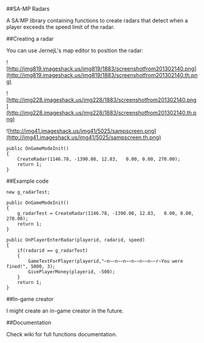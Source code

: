##SA-MP Radars

A SA:MP library containing functions to create radars that detect when a player exceeds the speed limit of the radar.

##Creating a radar

You can use JernejL's map editor to position the radar:

![http://img819.imageshack.us/img819/1883/screenshotfrom201302140.png](http://img819.imageshack.us/img819/1883/screenshotfrom201302140.th.png)

![http://img228.imageshack.us/img228/1883/screenshotfrom201302140.png](http://img228.imageshack.us/img228/1883/screenshotfrom201302140.th.png)

![http://img41.imageshack.us/img41/5025/sampscreen.png](http://img41.imageshack.us/img41/5025/sampscreen.th.png)

```
public OnGameModeInit()
{
	CreateRadar(1146.78, -1390.08, 12.83,   0.00, 0.00, 270.00);
	return 1;
}
```

##Example code

```
new g_radarTest;

public OnGameModeInit()
{
    g_radarTest = CreateRadar(1146.78, -1390.08, 12.83,   0.00, 0.00, 270.00);
    return 1;
}

public OnPlayerEnterRadar(playerid, radarid, speed)
{
    if(radarid == g_radarTest)
    {
        GameTextForPlayer(playerid,"~n~~n~~n~~n~~n~~n~~r~You were fined!", 5000, 3);
        GivePlayerMoney(playerid, -500);
    }
    return 1;
}
```

##In-game creator

I might create an in-game creator in the future.

##Documentation

Check wiki for full functions documentation.
